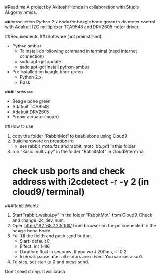 #Read me 
A project by Akitoshi Honda in collaboration with Studio ALgorhythmics.

##Introduction
Python 2.x code for beagle bone green to do motor control with Adafruit I2C multiplexer TCA9548 and DRV2605 motor driver.


##Requirements
###Software (not preinstalled)
* Python smbus
	* To install do following command in terminal (need internet connection)
	* sudo apt-get update
	* sudo apt-get install python-smbus
* Pre installed on beagle bone green
	* Python 2.x
	* Flask

###Hardware
- Beagle bone green
- Adafruit TCA9548
- Adafruit DRV2605
- Proper actuator(motor)

##How to use

1. copy the folder "RabbitMot" to beablebone using Cloud9
2. Build hardware on breadboard 
	* see rabbit_moto.fzz and rabbit_moto_bb.pdf in this folder 
3. run "Basic multi2.py" in the folder "RabbitMot" in Cloud9/terminal 
	# check usb ports and check address with i2cdetect -r -y 2 (in cloud9/ terminal)


###RabbitWebUI

1. Start "rabbit_webui.py" in the folder "RabbitMot" from Cloud9. Check and change i2c_dev_num. 
2. Open http://192.168.7.2:5000/ from browser on the pc connected to the beagle bone board.
3. Full fill the fields and push send button.
	- Start: default 0
	- Effect: int 1-116
	- Duration: float in seconds. If you want 200ms, fill 0.2
	- Interval: pause after all motors are driven. You can set also 0. 
4. To stop, set start to 0 and press send.

Don’t send string. It will crash.





